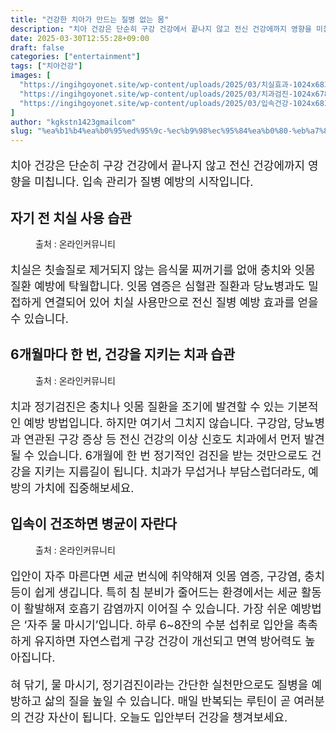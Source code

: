 ```yaml
---
title: "건강한 치아가 만드는 질병 없는 몸"
description: "치아 건강은 단순히 구강 건강에서 끝나지 않고 전신 건강에까지 영향을 미칩니다. 입속 관리가 질병 예방의 시작입니다."
date: 2025-03-30T12:55:28+09:00
draft: false
categories: ["entertainment"]
tags: ["치아건강"]
images: [
  "https://ingihgoyonet.site/wp-content/uploads/2025/03/치실효과-1024x683.jpg"
  "https://ingihgoyonet.site/wp-content/uploads/2025/03/치과검진-1024x678.jpg"
  "https://ingihgoyonet.site/wp-content/uploads/2025/03/입속건강-1024x683.jpg"
]
author: "kgkstn1423gmailcom"
slug: "%ea%b1%b4%ea%b0%95%ed%95%9c-%ec%b9%98%ec%95%84%ea%b0%80-%eb%a7%8c%eb%93%9c%eb%8a%94-%ec%a7%88%eb%b3%91-%ec%97%86%eb%8a%94-%eb%aa%b8"
---
```


<p style="font-size:18px">치아 건강은 단순히 구강 건강에서 끝나지 않고 전신 건강에까지 영향을 미칩니다. 입속 관리가 질병 예방의 시작입니다.</p> <h2 >자기 전 치실 사용 습관</h2> <figure ><img src="https://ingihgoyonet.site/wp-content/uploads/2025/03/치실효과-1024x683.jpg" alt="" style="aspect-ratio:16/9;object-fit:cover"/><figcaption >출처 : 온라인커뮤니티</figcaption></figure> <p style="font-size:18px">치실은 칫솔질로 제거되지 않는 음식물 찌꺼기를 없애 충치와 잇몸질환 예방에 탁월합니다. 잇몸 염증은 심혈관 질환과 당뇨병과도 밀접하게 연결되어 있어 치실 사용만으로 전신 질병 예방 효과를 얻을 수 있습니다.</p> <h2 >6개월마다 한 번, 건강을 지키는 치과 습관</h2> <figure ><img src="https://ingihgoyonet.site/wp-content/uploads/2025/03/치과검진-1024x678.jpg" alt="" style="aspect-ratio:16/9;object-fit:cover"/><figcaption >출처 : 온라인커뮤니티</figcaption></figure> <p style="font-size:18px">치과 정기검진은 충치나 잇몸 질환을 조기에 발견할 수 있는 기본적인 예방 방법입니다. 하지만 여기서 그치지 않습니다. 구강암, 당뇨병과 연관된 구강 증상 등 전신 건강의 이상 신호도 치과에서 먼저 발견될 수 있습니다. 6개월에 한 번 정기적인 검진을 받는 것만으로도 건강을 지키는 지름길이 됩니다. 치과가 무섭거나 부담스럽더라도, 예방의 가치에 집중해보세요.</p> <h2 >입속이 건조하면 병균이 자란다</h2> <figure ><img src="https://ingihgoyonet.site/wp-content/uploads/2025/03/입속건강-1024x683.jpg" alt="" style="aspect-ratio:16/9;object-fit:cover"/><figcaption >출처 : 온라인커뮤니티</figcaption></figure> <p style="font-size:18px">입안이 자주 마른다면 세균 번식에 취약해져 잇몸 염증, 구강염, 충치 등이 쉽게 생깁니다. 특히 침 분비가 줄어드는 환경에서는 세균 활동이 활발해져 호흡기 감염까지 이어질 수 있습니다. 가장 쉬운 예방법은 ‘자주 물 마시기’입니다. 하루 6~8잔의 수분 섭취로 입안을 촉촉하게 유지하면 자연스럽게 구강 건강이 개선되고 면역 방어력도 높아집니다.</p> <p style="font-size:18px">혀 닦기, 물 마시기, 정기검진이라는 간단한 실천만으로도 질병을 예방하고 삶의 질을 높일 수 있습니다. 매일 반복되는 루틴이 곧 여러분의 건강 자산이 됩니다. 오늘도 입안부터 건강을 챙겨보세요.</p>